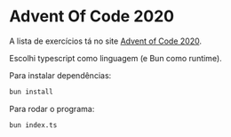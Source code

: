 # Advent Of Code 2020

A lista de exercícios tá no site [Advent of Code 2020](https://adventofcode.com/2020).

Escolhi typescript como linguagem (e Bun como runtime).

Para instalar dependências:

```bash
bun install
```

Para rodar o programa:

```bash
bun index.ts
```

